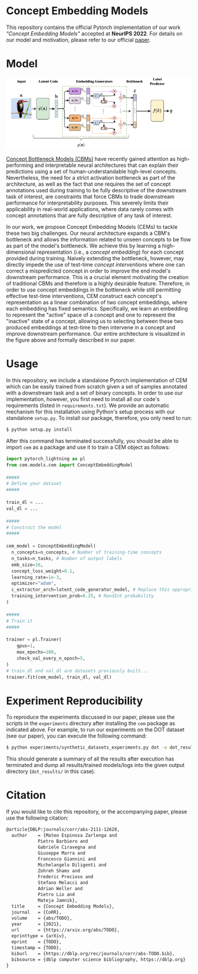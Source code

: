 # Concept Embedding Models

This repository contains the official Pytorch implementation of our work
*"Concept Embedding Models"* accepted at **NeurIPS 2022**. For details on our
model and motivation, please refer to our official [paper](TODO).

# Model

![CEM Architecture](figures/cem.png)

[Concept Bottleneck Models (CBMs)](https://arxiv.org/abs/2007.04612) have recently gained attention as
high-performing and interpretable neural architectures that can explain their
predictions using a set of human-understandable high-level concepts.
Nevertheless, the need for a strict activation bottleneck as part of the
architecture, as well as the fact that one requires the set of concept
annotations used during training to be fully descriptive of the downstream
task of interest, are constraints that force CBMs to trade downstream
performance for interpretability purposes. This severely limits their
applicability in real-world applications, where data rarely comes with
concept annotations that are fully descriptive of any task of interest.


In our work, we propose Concept Embedding Models (CEMs) to tackle these two big
challenges. Our neural architecture expands a CBM's bottleneck and allows the
information related to unseen concepts to be flow as part of the model's
bottleneck. We achieve this by learning a high-dimensional representation
(i.e., a *concept embedding*) for each concept provided during training. Naively
extending the bottleneck, however, may directly impede the use of test-time
*concept interventions* where one can correct a mispredicted concept in order
to improve the end model's downstream performance. This is a crucial element
motivating the creation of traditional CBMs and therefore is a highly desirable
feature. Therefore, in order to use concept embeddings in the bottleneck while
still permitting effective test-time interventions, CEM
construct each concept's representation as a linear combination of two
concept embeddings, where each embedding has fixed semantics. Specifically,
we learn an embedding to represent the "active" space of a concept and one
to represent the "inactive" state of a concept, allowing us to selecting
between these two produced embeddings at test-time to then intervene in a
concept and improve downstream performance. Our entire architecture is
visualized in the figure above and formally described in our paper.

# Usage

In this repository, we include a standalone Pytorch implementation of CEM
which can be easily trained from scratch given a set of samples annotated with
a downstream task and a set of binary concepts. In order to use our implementation,
however, you first need to install all our code's requirements (listed in
`requirements.txt`). We provide an automatic mechanism for this installation using
Python's setup process with our standalone `setup.py`. To install our package,
therefore, you only need to run:
```bash
$ python setup.py install
```

After this command has terminated successfully, you should be able to import
`cem` as a package and use it to train a CEM object as follows:
```python
import pytorch_lightning as pl
from cem.models.cem import ConceptEmbeddingModel

#####
# Define your dataset
#####

train_dl = ...
val_dl = ...

#####
# Construct the model
#####

cem_model = ConceptEmbeddingModel(
  n_concepts=n_concepts, # Number of training-time concepts
  n_tasks=n_tasks, # Number of output labels
  emb_size=16,
  concept_loss_weight=0.1,
  learning_rate=1e-3,
  optimizer="adam",
  c_extractor_arch=latent_code_generator_model, # Replace this appropriately
  training_intervention_prob=0.25, # RandInt probability
)

#####
# Train it
#####

trainer = pl.Trainer(
    gpus=1,
    max_epochs=100,
    check_val_every_n_epoch=5,
)
# train_dl and val_dl are datasets previously built...
trainer.fit(cem_model, train_dl, val_dl)
```

# Experiment Reproducibility

To reproduce the experiments discussed in our paper, please use the scripts
in the `experiments` directory after installing the `cem` package as indicated
above. For example, to run our experiments on the DOT dataset (see our paper),
you can execute the following command:

```bash
$ python experiments/synthetic_datasets_experiments.py dot -o dot_results/
```
This should generate a summary of all the results after execution has
terminated and dump all results/trained models/logs into the given
output directory (`dot_results/` in this case).


# Citation
If you would like to cite this repository, or the accompanying paper, please
use the following citation:

```
@article{DBLP:journals/corr/abs-2111-12628,
  author    = {Mateo Espinosa Zarlenga and
            Pietro Barbiero and
            Gabriele Ciravegna and
            Giuseppe Marra and
            Francesco Giannini and
            Michelangelo Diligenti and
            Zohreh Shams and
            Frederic Precioso and
            Stefano Melacci and
            Adrian Weller and
            Pietro Lio and
            Mateja Jamnik},
  title     = {Concept Embedding Models},
  journal   = {CoRR},
  volume    = {abs/TODO},
  year      = {2021},
  url       = {https://arxiv.org/abs/TODO},
  eprinttype = {arXiv},
  eprint    = {TODO},
  timestamp = {TODO},
  biburl    = {https://dblp.org/rec/journals/corr/abs-TODO.bib},
  bibsource = {dblp computer science bibliography, https://dblp.org}
}
```
